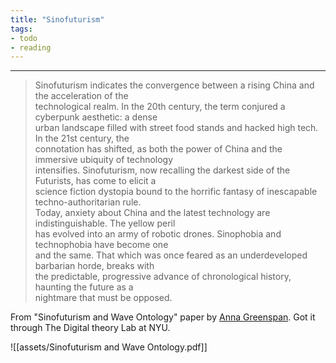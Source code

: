 ```yaml
---
title: "Sinofuturism"
tags:
- todo
- reading
---
```

---

>Sinofuturism indicates the convergence between a rising China and the acceleration of the  
technological realm. In the 20th century, the term conjured a cyberpunk aesthetic: a dense  
urban landscape filled with street food stands and hacked high tech. In the 21st century, the  
connotation has shifted, as both the power of China and the immersive ubiquity of technology  
intensifies. Sinofuturism, now recalling the darkest side of the Futurists, has come to elicit a  
science fiction dystopia bound to the horrific fantasy of inescapable techno-authoritarian rule.  
Today, anxiety about China and the latest technology are indistinguishable. The yellow peril  
has evolved into an army of robotic drones. Sinophobia and technophobia have become one  
and the same. That which was once feared as an underdeveloped barbarian horde, breaks with  
the predictable, progressive advance of chronological history, haunting the future as a  
nightmare that must be opposed.

From "Sinofuturism and Wave Ontology" paper by [Anna Greenspan](http://annagreenspan.com/about). Got it through The Digital theory Lab at NYU.

![[assets/Sinofuturism and Wave Ontology.pdf]]